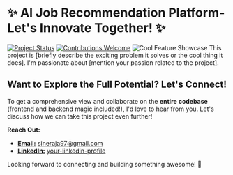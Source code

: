 # ✨ AI Job Recommendation Platform- Let's Innovate Together! ✨

[![Project Status](https://img.shields.io/badge/Status-Active-brightgreen.svg)](https://github.com/SineRaja/ai-job-recommendation-platform/)
[![Contributions Welcome](https://img.shields.io/badge/Contributions-Welcome-blue.svg)](https://github.com/SineRaja/ai-job-recommendation-platform/)
![Cool Feature Showcase](![image](https://github.com/user-attachments/assets/1103a085-a89f-456f-bc63-4a9f4a877477)
) This project is [briefly describe the exciting problem it solves or the cool thing it does]. I'm passionate about [mention your passion related to the project].

## Want to Explore the Full Potential? Let's Connect!

To get a comprehensive view and collaborate on the **entire codebase** (frontend and backend magic included!), I'd love to hear from you. Let's discuss how we can take this project even further!

**Reach Out:**

* <ins>**Email:**</ins> [sineraja97@gmail.com](mailto:sineraja97@gmail.com)
* <ins>**LinkedIn:**</ins> [your-linkedin-profile](https://www.linkedin.com/in/your-linkedin-profile)

Looking forward to connecting and building something awesome! 🚀
